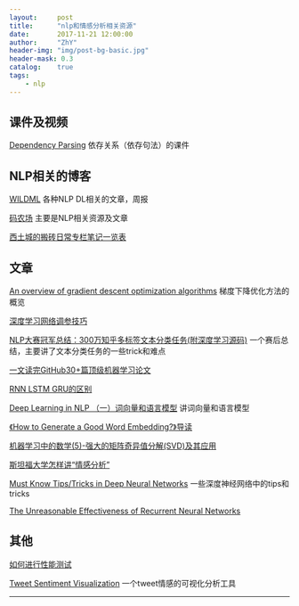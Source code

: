 ```yaml
---
layout:     post
title:      "nlp和情感分析相关资源"
date:       2017-11-21 12:00:00
author:     "ZhY"
header-img: "img/post-bg-basic.jpg"
header-mask: 0.3
catalog:    true
tags:
    - nlp
---
```


## 课件及视频

[Dependency Parsing][1] 依存关系（依存句法）的课件



## NLP相关的博客

[WILDML][2] 各种NLP DL相关的文章，周报

[码农场][4] 主要是NLP相关资源及文章

[西土城的搬砖日常专栏笔记一览表][11]


## 文章

[An overview of gradient descent optimization algorithms][3] 梯度下降优化方法的概览

[深度学习网络调参技巧][5]

[NLP大赛冠军总结：300万知乎多标签文本分类任务(附深度学习源码)][6] 一个赛后总结，主要讲了文本分类任务的一些trick和难点

[一文读完GitHub30+篇顶级机器学习论文][7]

[RNN LSTM GRU的区别][8]

[Deep Learning in NLP （一）词向量和语言模型][12] 讲词向量和语言模型

[《How to Generate a Good Word Embedding?》导读][13]

[机器学习中的数学(5)-强大的矩阵奇异值分解(SVD)及其应用][14]

[斯坦福大学怎样讲“情感分析”][15]

[Must Know Tips/Tricks in Deep Neural Networks][16] 一些深度神经网络中的tips和tricks

[The Unreasonable Effectiveness of Recurrent Neural Networks][17]




## 其他

[如何进行性能测试][9]

[Tweet Sentiment Visualization][10] 一个tweet情感的可视化分析工具



---
[1]:http://stp.lingfil.uu.se/~nivre/docs/ACLslides.pdf
[2]:http://www.wildml.com/page/1/
[3]:http://ruder.io/optimizing-gradient-descent/index.html#nesterovacceleratedgradient
[4]:http://www.hankcs.com
[5]:https://zhuanlan.zhihu.com/p/24720954?utm_source=zhihu&utm_medium=social
[6]:https://mp.weixin.qq.com/s/ooYq2dzp-MJ4oToELghn1Q
[7]:https://mp.weixin.qq.com/s/zd8miELJCw4TfNAIffI8KA
[8]:https://www.cnblogs.com/zhangchaoyang/articles/6684906.html
[9]:https://coolshell.cn/articles/17381.html
[10]:https://www.csc2.ncsu.edu/faculty/healey/tweet_viz/tweet_app/
[11]:https://zhuanlan.zhihu.com/p/24328777
[12]:http://licstar.net/archives/328
[13]:http://licstar.net/archives/620
[14]:http://www.cnblogs.com/LeftNotEasy/archive/2011/01/19/svd-and-applications.html
[15]:http://bi.dataguru.cn/article-6407-1.html
[16]:http://lamda.nju.edu.cn/weixs/project/CNNTricks/CNNTricks.html
[17]:http://karpathy.github.io/2015/05/21/rnn-effectiveness/



